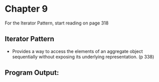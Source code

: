# Chapter 9
For the Iterator Pattern, start reading on page 318

## Iterator Pattern
* Provides a way to access the elements of an aggregate object sequentially without exposing its underlying representation. (p 338)

## Program Output:
```
```